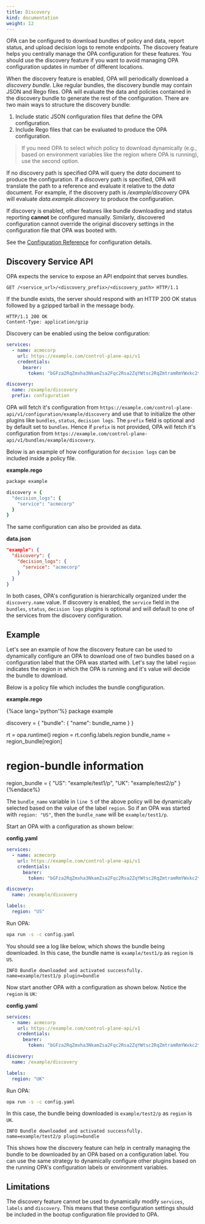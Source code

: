 ```yaml
---
title: Discovery
kind: documentation
weight: 12
---
```


OPA can be configured to download bundles of policy and data, report status, and
upload decision logs to remote endpoints. The discovery feature helps you
centrally manage the OPA configuration for these features. You should use the
discovery feature if you want to avoid managing OPA configuration updates in
number of different locations.

When the discovery feature is enabled, OPA will periodically download a
*discovery bundle*. Like regular bundles, the discovery bundle may contain JSON
and Rego files. OPA will evaluate the data and policies contained in the
discovery bundle to generate the rest of the configuration. There are two main
ways to structure the discovery bundle:

1. Include static JSON configuration files that define the OPA configuration.
2. Include Rego files that can be evaluated to produce the OPA configuration.

> If you need OPA to select which policy to download dynamically (e.g., based on
> environment variables like the region where OPA is running), use the second
> option.

If no discovery path is specified OPA will query the *data* document to produce
the configuration. If a discovery path is specified, OPA will translate the path
to a reference and evaluate it relative to the *data* document. For example, if
the discovery path is */example/discovery* OPA will evaluate
*data.example.discovery* to produce the configuration.

If discovery is enabled, other features like bundle downloading and status
reporting **cannot** be configured manually. Similarly, discovered configuration
cannot override the original discovery settings in the configuration file that
OPA was booted with.

See the [Configuration Reference](configuration.md) for configuration details.

## Discovery Service API

OPA expects the service to expose an API endpoint that serves bundles.

```http
GET /<service_url>/<discovery_prefix>/<discovery_path> HTTP/1.1
```

If the bundle exists, the server should respond with an HTTP 200 OK status
followed by a gzipped tarball in the message body.

```http
HTTP/1.1 200 OK
Content-Type: application/gzip
```

Discovery can be enabled using the below configuration:

```yaml
services:
  - name: acmecorp
    url: https://example.com/control-plane-api/v1
    credentials:
      bearer:
        token: "bGFza2RqZmxha3NkamZsa2Fqc2Rsa2ZqYWtsc2RqZmtramRmYWxkc2tm"

discovery:
  name: /example/discovery
  prefix: configuration
```

OPA will fetch it's configuration from
`https://example.com/control-plane-api/v1/configuration/example/discovery` and
use that to initialize the other plugins like `bundles`, `status`, `decision
logs`. The `prefix` field is optional and by default set to `bundles`. Hence if
`prefix` is not provided, OPA will fetch it's configuration from
`https://example.com/control-plane-api/v1/bundles/example/discovery`.

Below is an example of how configuration for `decision logs` can be included
inside a policy file.

**example.rego**

```ruby
package example

discovery = {
  "decision_logs": {
    "service": "acmecorp"
  }
}
```

The same configuration can also  be provided as data.

**data.json**

```json
"example": {
  "discovery": {
    "decision_logs": {
      "service": "acmecorp"
    }
  }
}
```

In both cases, OPA's configuration is hierarchically organized under the
`discovery.name` value. If discovery is enabled, the `service` field in the
`bundles`, `status`, `decision logs` plugins is optional and will default to one
of the services from the discovery configuration.

## Example

Let's see an example of how the discovery feature can be used to dynamically configure an OPA to download one of two bundles based on a configuration label that the OPA was started with. Let's say the label `region` indicates the region in which the OPA is running and it's value will decide the bundle to download.

Below is a policy file which includes the bundle congfiguration.

**example.rego**

{%ace lang='python'%}
package example

discovery = {
  "bundle": {
    "name": bundle_name
  }
}

rt = opa.runtime()
region = rt.config.labels.region
bundle_name = region_bundle[region]

# region-bundle information
region_bundle = {
  "US": "example/test1/p",
  "UK": "example/test2/p"
}
{%endace%}

The `bundle_name` variable in `line 5` of the above policy will be dynamically selected based on the value of the label `region`. So if an OPA was started with `region: "US"`, then the `bundle_name` will be `example/test1/p`.

Start an OPA with a configuration as shown below:

**config.yaml**

```yaml
services:
  - name: acmecorp
    url: https://example.com/control-plane-api/v1
    credentials:
      bearer:
        token: "bGFza2RqZmxha3NkamZsa2Fqc2Rsa2ZqYWtsc2RqZmtramRmYWxkc2tm"

discovery:
  name: /example/discovery

labels:
  region: "US"
```

Run OPA:

```bash
opa run -s -c config.yaml
```

You should see a log like below, which shows the bundle being downloaded. In this case, the bundle name is `example/test1/p` as `region` is `US`.

```raw
INFO Bundle downloaded and activated successfully. name=example/test1/p plugin=bundle
```

Now start another OPA with a configuration as shown below. Notice the `region` is `UK`:

**config.yaml**

```yaml
services:
  - name: acmecorp
    url: https://example.com/control-plane-api/v1
    credentials:
      bearer:
        token: "bGFza2RqZmxha3NkamZsa2Fqc2Rsa2ZqYWtsc2RqZmtramRmYWxkc2tm"

discovery:
  name: /example/discovery

labels:
  region: "UK"
```

Run OPA:

```bash
opa run -s -c config.yaml
```

In this case, the bundle being downloaded is `example/test2/p` as `region` is `UK`.

```raw
INFO Bundle downloaded and activated successfully. name=example/test2/p plugin=bundle
```

This shows how the discovery feature can help in centrally managing the bundle to be downloaded by an OPA based on a configuration label. You can use the same strategy to dynamically configure other plugins based on the running OPA's configuration labels or environment variables.

## Limitations

The discovery feature cannot be used to dynamically modify `services`, `labels` and `discovery`. This means that these configuration settings should be included in the bootup configuration file provided to OPA.